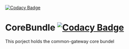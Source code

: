 [![Codacy Badge](https://api.codacy.com/project/badge/Grade/32e9e9a30d9649cea230dce581f1d97e)](https://app.codacy.com/gh/CommonGateway/CoreBundle?utm_source=github.com&utm_medium=referral&utm_content=CommonGateway/CoreBundle&utm_campaign=Badge_Grade_Settings)
# CoreBundle [![Codacy Badge](https://app.codacy.com/project/badge/Grade/b6de6f6071044e1783a145afa27f1829)](https://www.codacy.com/gh/CommonGateway/CoreBundle/dashboard?utm_source=github.com&amp;utm_medium=referral&amp;utm_content=CommonGateway/CoreBundle&amp;utm_campaign=Badge_Grade)


This porject holds the common-gateway core bundel
